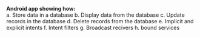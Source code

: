 **Android app showing how:**<br>
a. Store data in a database 
b. Display data from the database 
c. Update records in the database 
d. Delete records from the database
e. Implicit and explicit intents
f. Intent filters
g. Broadcast recivers
h. bound services